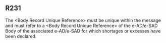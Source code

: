 ## R231
The &lt;Body Record Unique Reference&gt; must be unique within the message and must refer to a &lt;Body Record Unique Reference&gt; of the e-AD/e-SAD Body of the associated e-AD/e-SAD for which shortages or excesses have been declared.
